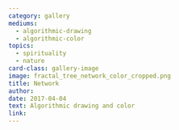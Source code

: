 ```yaml
---
category: gallery
mediums:
  - algorithmic-drawing
  - algorithmic-color
topics:
  - spirituality
  - nature
card-class: gallery-image
image: fractal_tree_network_color_cropped.png
title: Network
author:
date: 2017-04-04
text: Algorithmic drawing and color
link:
---
```

